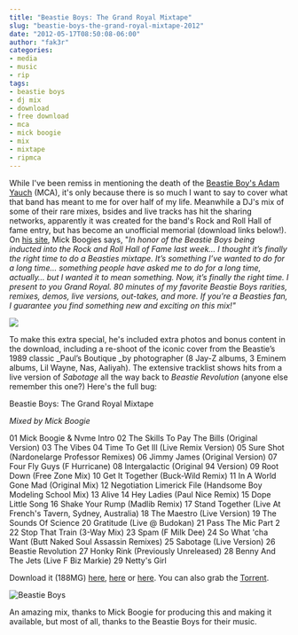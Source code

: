 ```yaml
---
title: "Beastie Boys: The Grand Royal Mixtape"
slug: "beastie-boys-the-grand-royal-mixtape-2012"
date: "2012-05-17T08:50:08-06:00"
author: "fak3r"
categories:
- media
- music
- rip
tags:
- beastie boys
- dj mix
- download
- free download
- mca
- mick boogie
- mix
- mixtape
- ripmca
---
```


While I've been remiss in mentioning the death of the [Beastie Boy's Adam Yauch](http://www.rollingstone.com/music/news/beastie-boys-co-founder-adam-yauch-dead-at-48-20120504) (MCA), it's only because there is so much I want to say to cover what that band has meant to me for over half of my life. Meanwhile a DJ's mix of some of their rare mixes, bsides and live tracks has hit the sharing networks, apparently it was created for the band's Rock and Roll Hall of fame entry, but has become an unofficial memorial (download links below!). On [his site](http://mickboogie.com/2012/04/beastie-boys-grand-royal/), Mick Boogies says, "_In honor of the Beastie Boys being inducted into the Rock and Roll Hall of Fame last week… I thought it’s finally the right time to do a Beasties mixtape. It’s something I’ve wanted to do for a long time… something people have asked me to do for a long time, actually… but I wanted it to mean something. Now, it’s finally the right time. I present to you Grand Royal. 80 minutes of my favorite Beastie Boys rarities, remixes, demos, live versions, out-takes, and more. If you’re a Beasties fan, I guarantee you find something new and exciting on this mix!"_


![](http://www.mixtapetorrent.com/system/files/grandroyal.jpg)


<!-- more -->

To make this extra special, he's included extra photos and bonus content in the download, including a re-shoot of the iconic cover from the Beastie’s 1989 classic _Paul’s Boutique _by photographer (8 Jay-Z albums, 3 Eminem albums, Lil Wayne, Nas, Aaliyah). The extensive tracklist shows hits from a live version of _Sabotage_ all the way back to _Beastie Revolution_ (anyone else remember this one?) Here's the full bug:

Beastie Boys: The Grand Royal Mixtape

_Mixed by Mick Boogie_


01 Mick Boogie & Nvme Intro
02 The Skills To Pay The Bills (Original Version)
03 The Vibes
04 Time To Get Ill (Live Remix Version)
05 Sure Shot (Nardonelarge Professor Remixes)
06 Jimmy James (Original Version)
07 Four Fly Guys (F Hurricane)
08 Intergalactic (Original 94 Version)
09 Root Down (Free Zone Mix)
10 Get It Together (Buck-Wild Remix)
11 In A World Gone Mad (Original Mix)
12 Negotiation Limerick File (Handsome Boy Modeling School Mix)
13 Alive
14 Hey Ladies (Paul Nice Remix)
15 Dope Little Song
16 Shake Your Rump (Madlib Remix)
17 Stand Together (Live At French's Tavern, Sydney, Australia)
18 The Maestro (Live Version)
19 The Sounds Of Science
20 Gratitude (Live @ Budokan)
21 Pass The Mic Part 2
22 Stop That Train (3-Way Mix)
23 Spam (F Milk Dee)
24 So What 'cha Want (Butt Naked Soul Assassin Remixes)
25 Sabotage (Live Version)
26 Beastie Revolution
27 Honky Rink (Previously Unreleased)
28 Benny And The Jets (Live F Biz Markie)
29 Netty's Girl


Download it (188MG) [here](http://www.mediafire.com/?4554iooj1zndqd1), [here](http://www.mediafire.com/?dn0i27oikf13e72) or [here](http://mickboogie.com/grandroyal/GrandRoyal.zip). You can also grab the [Torrent](http://www.mixtapetorrent.com/system/files/grandroyal.torrent).


![Beastie Boys](http://g-ec2.images-amazon.com/images/G/01/music/Beastie_Boys_1.jpg)





An amazing mix, thanks to Mick Boogie for producing this and making it available, but most of all, thanks to the Beastie Boys for their music.
